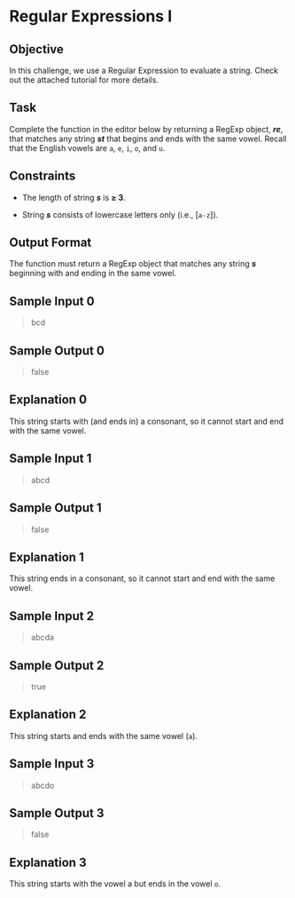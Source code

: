 # Regular Expressions I

## Objective
In this challenge, we use a Regular Expression to evaluate a string. Check out the attached tutorial for more details.

## Task
Complete the function in the editor below by returning a RegExp object, ***re***, that matches any string ***st*** that begins and ends with the same vowel. Recall that the English vowels are `a`, `e`, `i`, `o`, and `u`.

## Constraints
* The length of string ***s*** is **≥ 3**.

* String ***s*** consists of lowercase letters only (i.e., [`a-z`]).

## Output Format
The function must return a RegExp object that matches any string ***s*** beginning with and ending in the same vowel.

## Sample Input 0
> bcd

## Sample Output 0
> false

## Explanation 0
This string starts with (and ends in) a consonant, so it cannot start and end with the same vowel.

## Sample Input 1
> abcd

## Sample Output 1
> false

## Explanation 1
This string ends in a consonant, so it cannot start and end with the same vowel.

## Sample Input 2
> abcda

## Sample Output 2
> true

## Explanation 2
This string starts and ends with the same vowel (`a`).

## Sample Input 3
> abcdo

## Sample Output 3
> false

## Explanation 3
This string starts with the vowel a but ends in the vowel `o`.
